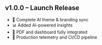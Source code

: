 ## v1.0.0 – Launch Release
- 🎨 Complete AI theme & branding sync
- 📊 Added AI-powered insights
- 🧾 PDF and dashboard fully integrated
- 🚀 Production telemetry and CI/CD pipeline
